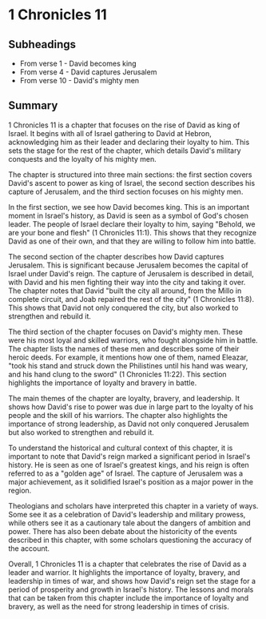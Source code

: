 # 1 Chronicles 11

## Subheadings

* From verse 1 - David becomes king
* From verse 4 - David captures Jerusalem
* From verse 10 - David's mighty men

## Summary

1 Chronicles 11 is a chapter that focuses on the rise of David as king of Israel. It begins with all of Israel gathering to David at Hebron, acknowledging him as their leader and declaring their loyalty to him. This sets the stage for the rest of the chapter, which details David's military conquests and the loyalty of his mighty men.

The chapter is structured into three main sections: the first section covers David's ascent to power as king of Israel, the second section describes his capture of Jerusalem, and the third section focuses on his mighty men.

In the first section, we see how David becomes king. This is an important moment in Israel's history, as David is seen as a symbol of God's chosen leader. The people of Israel declare their loyalty to him, saying "Behold, we are your bone and flesh" (1 Chronicles 11:1). This shows that they recognize David as one of their own, and that they are willing to follow him into battle.

The second section of the chapter describes how David captures Jerusalem. This is significant because Jerusalem becomes the capital of Israel under David's reign. The capture of Jerusalem is described in detail, with David and his men fighting their way into the city and taking it over. The chapter notes that David "built the city all around, from the Millo in complete circuit, and Joab repaired the rest of the city" (1 Chronicles 11:8). This shows that David not only conquered the city, but also worked to strengthen and rebuild it.

The third section of the chapter focuses on David's mighty men. These were his most loyal and skilled warriors, who fought alongside him in battle. The chapter lists the names of these men and describes some of their heroic deeds. For example, it mentions how one of them, named Eleazar, "took his stand and struck down the Philistines until his hand was weary, and his hand clung to the sword" (1 Chronicles 11:22). This section highlights the importance of loyalty and bravery in battle.

The main themes of the chapter are loyalty, bravery, and leadership. It shows how David's rise to power was due in large part to the loyalty of his people and the skill of his warriors. The chapter also highlights the importance of strong leadership, as David not only conquered Jerusalem but also worked to strengthen and rebuild it.

To understand the historical and cultural context of this chapter, it is important to note that David's reign marked a significant period in Israel's history. He is seen as one of Israel's greatest kings, and his reign is often referred to as a "golden age" of Israel. The capture of Jerusalem was a major achievement, as it solidified Israel's position as a major power in the region.

Theologians and scholars have interpreted this chapter in a variety of ways. Some see it as a celebration of David's leadership and military prowess, while others see it as a cautionary tale about the dangers of ambition and power. There has also been debate about the historicity of the events described in this chapter, with some scholars questioning the accuracy of the account.

Overall, 1 Chronicles 11 is a chapter that celebrates the rise of David as a leader and warrior. It highlights the importance of loyalty, bravery, and leadership in times of war, and shows how David's reign set the stage for a period of prosperity and growth in Israel's history. The lessons and morals that can be taken from this chapter include the importance of loyalty and bravery, as well as the need for strong leadership in times of crisis.